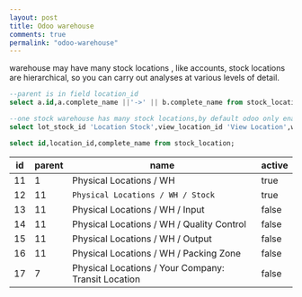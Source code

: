 ```yaml
---
layout: post
title: Odoo warehouse
comments: true
permalink: "odoo-warehouse"
---
```


warehouse may have many stock locations , like accounts, stock locations are hierarchical, so you can carry out analyses at various levels of detail.

``` sql
--parent is in field location_id
select a.id,a.complete_name ||'->' || b.complete_name from stock_location a,stock_location b where a.location_id = b.id order by 2;

--one stock warehouse has many stock locations,by default odoo only enables one stock location ,'Physical Locations / WH / Stock'
select lot_stock_id 'Location Stock',view_location_id 'View Location',wh_pack_stock_loc_id 'Packing Location',wh_input_stock_loc_id 'Input Location' ,wh_qc_stock_loc_id 'Quality Control Location' ,wh_output_stock_loc_id 'Output Location' from stock_warehouse;

select id,location_id,complete_name from stock_location;
```
| id |   parent    |  name                                                 | active 
| --- | ----------- | ----------------------------------------------------- | ------ 
| 11 |           1 | Physical Locations / WH                               | true 
| 12 |          11 | `Physical Locations / WH / Stock`                       | true 
| 13 |          11 | Physical Locations / WH / Input                       | false
| 14 |          11 | Physical Locations / WH / Quality Control             | false
| 15 |          11 | Physical Locations / WH / Output                      | false
| 16 |          11 | Physical Locations / WH / Packing Zone                | false
| 17 |           7 | Physical Locations / Your Company: Transit Location    | false
